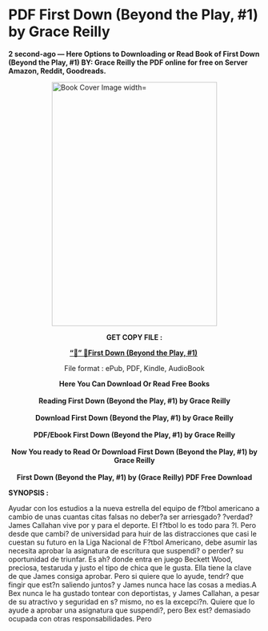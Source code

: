 # PDF First Down (Beyond the Play, #1) by Grace Reilly
<p><strong>2 second-ago &mdash; Here Options to Downloading or Read Book of First Down (Beyond the Play, #1) BY: Grace Reilly the PDF online for free on Server Amazon, Reddit, Goodreads.</strong></p><p><a href="https://educationsharingacademy.cloud/?book=198530965-first-down"><img style="display: block; margin-left: auto; margin-right: auto;" src="https://i.gr-assets.com/images/S/compressed.photo.goodreads.com/books/1702665680l/198530965.jpg" alt="Book Cover Image width=" width="330" height="488" /></a></p><p style="text-align: center;"><strong>GET COPY FILE :</strong></p><p style="text-align: center;"><strong><a href="https://educationsharingacademy.cloud/?book=198530965-first-down" target="_blank" rel="noopener">“📢” 🔗First Down (Beyond the Play, #1)</a>&nbsp;</strong></p><p style="text-align: center;">File format : ePub, PDF, Kindle, AudioBook</p><div style="text-align: center;"><strong>Here You Can Download Or Read Free Books</strong></div><div style="text-align: center;">&nbsp;</div><div style="text-align: center;"><strong>Reading First Down (Beyond the Play, #1) by Grace Reilly</strong></div><div style="text-align: center;">&nbsp;</div><div style="text-align: center;"><strong>Download First Down (Beyond the Play, #1) by Grace Reilly</strong></div><div style="text-align: center;">&nbsp;</div><div style="text-align: center;"><strong>PDF/Ebook First Down (Beyond the Play, #1) by Grace Reilly</strong></div><div style="text-align: center;">&nbsp;</div><div style="text-align: center;"><strong>Now You ready to Read Or Download First Down (Beyond the Play, #1) by Grace Reilly</strong></div><div style="text-align: center;">&nbsp;</div><div style="text-align: center;"><strong>First Down (Beyond the Play, #1) by (Grace Reilly) PDF Free Download</strong></div><p><strong>SYNOPSIS :</strong></p><p>Ayudar con los estudios a la nueva estrella del equipo de f?tbol americano a cambio de unas cuantas citas falsas no deber?a ser arriesgado? ?verdad?James Callahan vive por y para el deporte. El f?tbol lo es todo para ?l. Pero desde que cambi? de universidad para huir de las distracciones que casi le cuestan su futuro en la Liga Nacional de F?tbol Americano, debe asumir las necesita aprobar la asignatura de escritura que suspendi? o perder? su oportunidad de triunfar. Es ah? donde entra en juego Beckett Wood, preciosa, testaruda y justo el tipo de chica que le gusta. Ella tiene la clave de que James consiga aprobar. Pero si quiere que lo ayude, tendr? que fingir que est?n saliendo juntos? y James nunca hace las cosas a medias.A Bex nunca le ha gustado tontear con deportistas, y James Callahan, a pesar de su atractivo y seguridad en s? mismo, no es la excepci?n. Quiere que lo ayude a aprobar una asignatura que suspendi?, pero Bex est? demasiado ocupada con otras responsabilidades. Pero </p>
